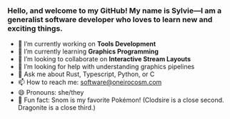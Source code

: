 ### Hello, and welcome to my GitHub!  My name is Sylvie&mdash;I am a generalist software developer who loves to learn new and exciting things.

- 🔭 I’m currently working on **Tools Development**
- 🌱 I’m currently learning **Graphics Programming**
- 👯 I’m looking to collaborate on **Interactive Stream Layouts**
- 🤔 I’m looking for help with understanding graphics pipelines
- 💬 Ask me about Rust, Typescript, Python, or C
- 📫 How to reach me: software@oneirocosm.com
- 😄 Pronouns: she/they
- 💜 Fun fact: Snom is my favorite Pokémon! (Clodsire is a close second. Dragonite is a close third.)
